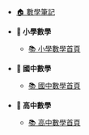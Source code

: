 - [🏠 數學筆記](README.md)

- **📌 小學數學**

  - [📚 小學數學首頁](國小數學/README.md)

- **📌 國中數學**

  - [📚 國中數學首頁](國中數學/README.md)

- **📌 高中數學**
  - [📚 高中數學首頁](高中數學/README.md)
